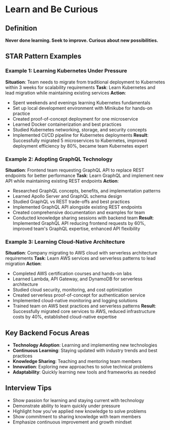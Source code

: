 # Learn and Be Curious

## Definition
**Never done learning. Seek to improve. Curious about new possibilities.**

## STAR Pattern Examples

### Example 1: Learning Kubernetes Under Pressure
**Situation**: Team needs to migrate from traditional deployment to Kubernetes within 3 weeks for scalability requirements
**Task**: Learn Kubernetes and lead migration while maintaining existing services
**Action**:
- Spent weekends and evenings learning Kubernetes fundamentals
- Set up local development environment with Minikube for hands-on practice
- Created proof-of-concept deployment for one microservice
- Learned Docker containerization and best practices
- Studied Kubernetes networking, storage, and security concepts
- Implemented CI/CD pipeline for Kubernetes deployments
**Result**: Successfully migrated 5 microservices to Kubernetes, improved deployment efficiency by 80%, became team Kubernetes expert

### Example 2: Adopting GraphQL Technology
**Situation**: Frontend team requesting GraphQL API to replace REST endpoints for better performance
**Task**: Learn GraphQL and implement new API while maintaining existing REST endpoints
**Action**:
- Researched GraphQL concepts, benefits, and implementation patterns
- Learned Apollo Server and GraphQL schema design
- Studied GraphQL vs REST trade-offs and best practices
- Implemented GraphQL API alongside existing REST endpoints
- Created comprehensive documentation and examples for team
- Conducted knowledge sharing sessions with backend team
**Result**: Implemented GraphQL API reducing frontend requests by 60%, improved team's GraphQL expertise, enhanced API flexibility

### Example 3: Learning Cloud-Native Architecture
**Situation**: Company migrating to AWS cloud with serverless architecture requirements
**Task**: Learn AWS services and serverless patterns to lead migration
**Action**:
- Completed AWS certification courses and hands-on labs
- Learned Lambda, API Gateway, and DynamoDB for serverless architecture
- Studied cloud security, monitoring, and cost optimization
- Created serverless proof-of-concept for authentication service
- Implemented cloud-native monitoring and logging solutions
- Trained team on AWS best practices and serverless patterns
**Result**: Successfully migrated core services to AWS, reduced infrastructure costs by 40%, established cloud-native expertise

## Key Backend Focus Areas
- **Technology Adoption**: Learning and implementing new technologies
- **Continuous Learning**: Staying updated with industry trends and best practices
- **Knowledge Sharing**: Teaching and mentoring team members
- **Innovation**: Exploring new approaches to solve technical problems
- **Adaptability**: Quickly learning new tools and frameworks as needed

## Interview Tips
- Show passion for learning and staying current with technology
- Demonstrate ability to learn quickly under pressure
- Highlight how you've applied new knowledge to solve problems
- Show commitment to sharing knowledge with team members
- Emphasize continuous improvement and growth mindset 